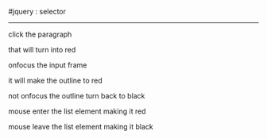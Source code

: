 #jquery : selector
- - -
click the paragraph

that will turn into red

onfocus the input frame

it will make the outline to red

not onfocus the outline turn back to black

mouse enter the list element making it red

mouse leave the list element making it black
